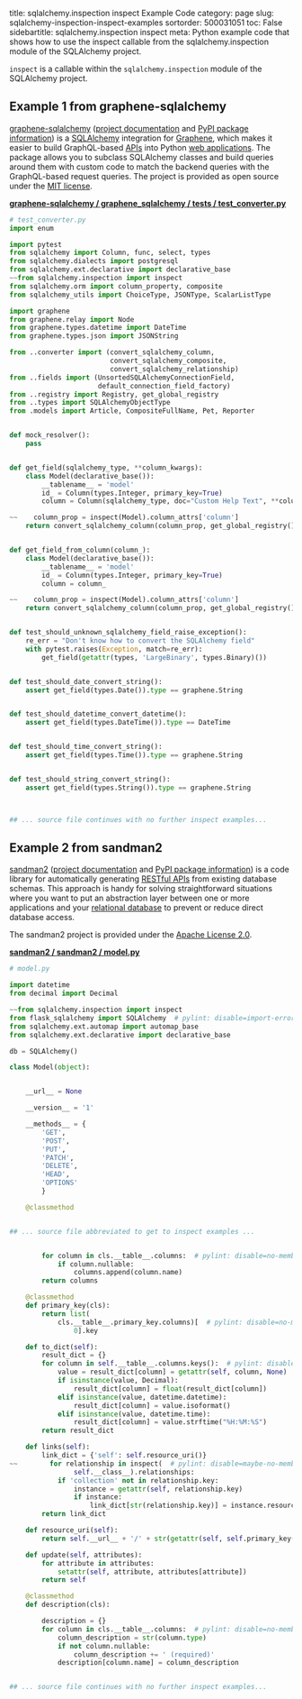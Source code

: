 title: sqlalchemy.inspection inspect Example Code
category: page
slug: sqlalchemy-inspection-inspect-examples
sortorder: 500031051
toc: False
sidebartitle: sqlalchemy.inspection inspect
meta: Python example code that shows how to use the inspect callable from the sqlalchemy.inspection module of the SQLAlchemy project.


`inspect` is a callable within the `sqlalchemy.inspection` module of the SQLAlchemy project.



## Example 1 from graphene-sqlalchemy
[graphene-sqlalchemy](https://github.com/graphql-python/graphene-sqlalchemy)
([project documentation](https://docs.graphene-python.org/projects/sqlalchemy/en/latest/)
and
[PyPI package information](https://pypi.org/project/graphene-sqlalchemy/))
is a [SQLAlchemy](/sqlalchemy.html) integration for
[Graphene](https://graphene-python.org/), which makes it easier to build
GraphQL-based [APIs](/application-programming-interfaces.html) into Python
[web applications](/web-development.html). The package allows you to
subclass SQLAlchemy classes and build queries around them with custom
code to match the backend queries with the GraphQL-based request queries.
The project is provided as open source under the
[MIT license](https://github.com/graphql-python/graphene-sqlalchemy/blob/master/LICENSE.md).

[**graphene-sqlalchemy / graphene_sqlalchemy / tests / test_converter.py**](https://github.com/graphql-python/graphene-sqlalchemy/blob/master/graphene_sqlalchemy/tests/test_converter.py)

```python
# test_converter.py
import enum

import pytest
from sqlalchemy import Column, func, select, types
from sqlalchemy.dialects import postgresql
from sqlalchemy.ext.declarative import declarative_base
~~from sqlalchemy.inspection import inspect
from sqlalchemy.orm import column_property, composite
from sqlalchemy_utils import ChoiceType, JSONType, ScalarListType

import graphene
from graphene.relay import Node
from graphene.types.datetime import DateTime
from graphene.types.json import JSONString

from ..converter import (convert_sqlalchemy_column,
                         convert_sqlalchemy_composite,
                         convert_sqlalchemy_relationship)
from ..fields import (UnsortedSQLAlchemyConnectionField,
                      default_connection_field_factory)
from ..registry import Registry, get_global_registry
from ..types import SQLAlchemyObjectType
from .models import Article, CompositeFullName, Pet, Reporter


def mock_resolver():
    pass


def get_field(sqlalchemy_type, **column_kwargs):
    class Model(declarative_base()):
        __tablename__ = 'model'
        id_ = Column(types.Integer, primary_key=True)
        column = Column(sqlalchemy_type, doc="Custom Help Text", **column_kwargs)

~~    column_prop = inspect(Model).column_attrs['column']
    return convert_sqlalchemy_column(column_prop, get_global_registry(), mock_resolver)


def get_field_from_column(column_):
    class Model(declarative_base()):
        __tablename__ = 'model'
        id_ = Column(types.Integer, primary_key=True)
        column = column_

~~    column_prop = inspect(Model).column_attrs['column']
    return convert_sqlalchemy_column(column_prop, get_global_registry(), mock_resolver)


def test_should_unknown_sqlalchemy_field_raise_exception():
    re_err = "Don't know how to convert the SQLAlchemy field"
    with pytest.raises(Exception, match=re_err):
        get_field(getattr(types, 'LargeBinary', types.Binary)())


def test_should_date_convert_string():
    assert get_field(types.Date()).type == graphene.String


def test_should_datetime_convert_datetime():
    assert get_field(types.DateTime()).type == DateTime


def test_should_time_convert_string():
    assert get_field(types.Time()).type == graphene.String


def test_should_string_convert_string():
    assert get_field(types.String()).type == graphene.String



## ... source file continues with no further inspect examples...

```


## Example 2 from sandman2
[sandman2](https://github.com/jeffknupp/sandman2)
([project documentation](https://sandman2.readthedocs.io/en/latest/)
and
[PyPI package information](https://pypi.org/project/sandman2/))
is a code library for automatically generating
[RESTful APIs](/application-programming-interfaces.html) from
existing database schemas. This approach is handy for solving
straightforward situations where you want to put an abstraction
layer between one or more applications and your
[relational database](/databases.html) to prevent or reduce
direct database access.

The sandman2 project is provided under the
[Apache License 2.0](https://github.com/jeffknupp/sandman2/blob/master/LICENSE).

[**sandman2 / sandman2 / model.py**](https://github.com/jeffknupp/sandman2/blob/master/sandman2/./model.py)

```python
# model.py

import datetime
from decimal import Decimal

~~from sqlalchemy.inspection import inspect
from flask_sqlalchemy import SQLAlchemy  # pylint: disable=import-error,no-name-in-module
from sqlalchemy.ext.automap import automap_base
from sqlalchemy.ext.declarative import declarative_base

db = SQLAlchemy()

class Model(object):


    __url__ = None

    __version__ = '1'

    __methods__ = {
        'GET',
        'POST',
        'PUT',
        'PATCH',
        'DELETE',
        'HEAD',
        'OPTIONS'
        }

    @classmethod


## ... source file abbreviated to get to inspect examples ...


        for column in cls.__table__.columns:  # pylint: disable=no-member
            if column.nullable:
                columns.append(column.name)
        return columns

    @classmethod
    def primary_key(cls):
        return list(
            cls.__table__.primary_key.columns)[  # pylint: disable=no-member
                0].key

    def to_dict(self):
        result_dict = {}
        for column in self.__table__.columns.keys():  # pylint: disable=no-member
            value = result_dict[column] = getattr(self, column, None)
            if isinstance(value, Decimal):
                result_dict[column] = float(result_dict[column])
            elif isinstance(value, datetime.datetime):
                result_dict[column] = value.isoformat()
            elif isinstance(value, datetime.time):
                result_dict[column] = value.strftime("%H:%M:%S")
        return result_dict

    def links(self):
        link_dict = {'self': self.resource_uri()}
~~        for relationship in inspect(  # pylint: disable=maybe-no-member
                self.__class__).relationships:
            if 'collection' not in relationship.key:
                instance = getattr(self, relationship.key)
                if instance:
                    link_dict[str(relationship.key)] = instance.resource_uri()
        return link_dict

    def resource_uri(self):
        return self.__url__ + '/' + str(getattr(self, self.primary_key()))

    def update(self, attributes):
        for attribute in attributes:
            setattr(self, attribute, attributes[attribute])
        return self

    @classmethod
    def description(cls):

        description = {}
        for column in cls.__table__.columns:  # pylint: disable=no-member
            column_description = str(column.type)
            if not column.nullable:
                column_description += ' (required)'
            description[column.name] = column_description


## ... source file continues with no further inspect examples...

```

